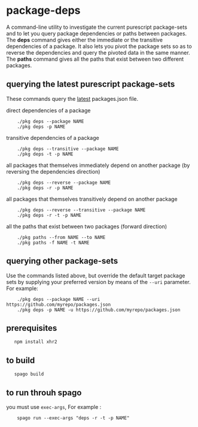 package-deps
============

A command-line utility to investigate the current purescript package-sets and to let you query package dependencies or paths between packages. The **deps** command gives either the immediate or the transitive dependencies of a package.  It also lets you pivot the package sets so as to reverse the dependencies and query the pivoted data in the same manner. The **paths** command gives all the paths that exist between two different packages.

querying the latest purescript package-sets 
-------------------------------------------

These commands query the [latest](https://raw.githubusercontent.com/purescript/package-sets/master/packages.json) packages.json file.

direct dependencies of a package

```
    ./pkg deps --package NAME
    ./pkg deps -p NAME
```

transitive dependencies of a package

```
    ./pkg deps --transitive --package NAME
    ./pkg deps -t -p NAME
```

all packages that themselves immediately depend on another package (by reversing the dependencies direction)

```
    ./pkg deps --reverse --package NAME
    ./pkg deps -r -p NAME
```


all packages that themselves transitively depend on another package 

```
    ./pkg deps --reverse --transitive --package NAME
    ./pkg deps -r -t -p NAME
```

all the paths that exist between two packages (forward direction)

```
    ./pkg paths --from NAME --to NAME
    ./pkg paths -f NAME -t NAME
```

querying other package-sets 
---------------------------

Use the commands listed above, but override the default target package sets by supplying your preferred version by means of the ```--uri``` parameter.  For example:


```
    ./pkg deps --package NAME --uri https://github.com/myrepo/packages.json
    ./pkg deps -p NAME -u https://github.com/myrepo/packages.json
```

prerequisites
-------------

```
   npm install xhr2
```


to build
--------

```
   spago build
```

to run throuh spago
-------------------

you must use ```exec-args```, For example :

```
    spago run --exec-args "deps -r -t -p NAME"
```